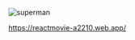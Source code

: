 ![superman](https://user-images.githubusercontent.com/60641937/131146023-e620ee7c-3349-4f1f-9476-9eb902c8973c.png)

https://reactmovie-a2210.web.app/

